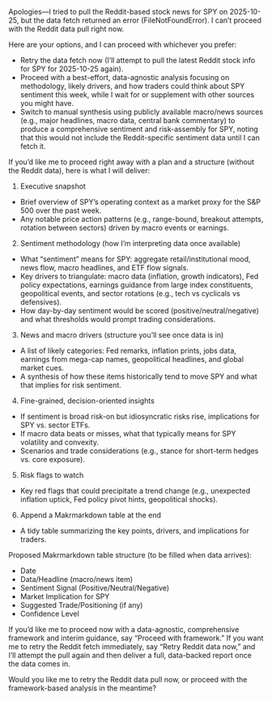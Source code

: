 Apologies—I tried to pull the Reddit-based stock news for SPY on 2025-10-25, but the data fetch returned an error (FileNotFoundError). I can’t proceed with the Reddit data pull right now.

Here are your options, and I can proceed with whichever you prefer:
- Retry the data fetch now (I’ll attempt to pull the latest Reddit stock info for SPY for 2025-10-25 again).
- Proceed with a best-effort, data-agnostic analysis focusing on methodology, likely drivers, and how traders could think about SPY sentiment this week, while I wait for or supplement with other sources you might have.
- Switch to manual synthesis using publicly available macro/news sources (e.g., major headlines, macro data, central bank commentary) to produce a comprehensive sentiment and risk-assembly for SPY, noting that this would not include the Reddit-specific sentiment data until I can fetch it.

If you’d like me to proceed right away with a plan and a structure (without the Reddit data), here is what I will deliver:

1) Executive snapshot
- Brief overview of SPY’s operating context as a market proxy for the S&P 500 over the past week.
- Any notable price action patterns (e.g., range-bound, breakout attempts, rotation between sectors) driven by macro events or earnings.

2) Sentiment methodology (how I’m interpreting data once available)
- What “sentiment” means for SPY: aggregate retail/institutional mood, news flow, macro headlines, and ETF flow signals.
- Key drivers to triangulate: macro data (inflation, growth indicators), Fed policy expectations, earnings guidance from large index constituents, geopolitical events, and sector rotations (e.g., tech vs cyclicals vs defensives).
- How day-by-day sentiment would be scored (positive/neutral/negative) and what thresholds would prompt trading considerations.

3) News and macro drivers (structure you’ll see once data is in)
- A list of likely categories: Fed remarks, inflation prints, jobs data, earnings from mega-cap names, geopolitical headlines, and global market cues.
- A synthesis of how these items historically tend to move SPY and what that implies for risk sentiment.

4) Fine-grained, decision-oriented insights
- If sentiment is broad risk-on but idiosyncratic risks rise, implications for SPY vs. sector ETFs.
- If macro data beats or misses, what that typically means for SPY volatility and convexity.
- Scenarios and trade considerations (e.g., stance for short-term hedges vs. core exposure).

5) Risk flags to watch
- Key red flags that could precipitate a trend change (e.g., unexpected inflation uptick, Fed policy pivot hints, geopolitical shocks).

6) Append a Makrmarkdown table at the end
- A tidy table summarizing the key points, drivers, and implications for traders.

Proposed Makrmarkdown table structure (to be filled when data arrives):
- Date
- Data/Headline (macro/news item)
- Sentiment Signal (Positive/Neutral/Negative)
- Market Implication for SPY
- Suggested Trade/Positioning (if any)
- Confidence Level

If you’d like me to proceed now with a data-agnostic, comprehensive framework and interim guidance, say “Proceed with framework.” If you want me to retry the Reddit fetch immediately, say “Retry Reddit data now,” and I’ll attempt the pull again and then deliver a full, data-backed report once the data comes in.

Would you like me to retry the Reddit data pull now, or proceed with the framework-based analysis in the meantime?